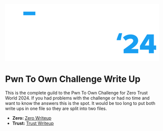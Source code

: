 ![ZTW Logo text only](../Assets/ZTW_Logos_Text_only_light_wo_TL_500x185.png)
# Pwn To Own Challenge Write Up
This is the complete guild to the Pwn To Own Challenge for Zero Trust World 2024. If you had problems with the challenge or had no time and want to know the answers this is the spot.  It would be too long to put both write ups in one file so they are split into two files.

-  **Zero:**  [Zero Writeup]()
-  **Trust:**  [Trust Writeup]()

